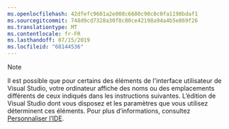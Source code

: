 ```yaml
---
ms.openlocfilehash: 42dfefc9601a2e008c6600c90c0c0fa1198bdaf1
ms.sourcegitcommit: 748d9cd7328a30f8c80ce42198a94a4b5e869f26
ms.translationtype: MT
ms.contentlocale: fr-FR
ms.lasthandoff: 07/15/2019
ms.locfileid: "68144536"
---
```

> [!NOTE]
> Il est possible que pour certains des éléments de l'interface utilisateur de Visual Studio, votre ordinateur affiche des noms ou des emplacements différents de ceux indiqués dans les instructions suivantes. L’édition de Visual Studio dont vous disposez et les paramètres que vous utilisez déterminent ces éléments. Pour plus d’informations, consultez [Personnaliser l’IDE](../../ide/personalizing-the-visual-studio-ide.md).